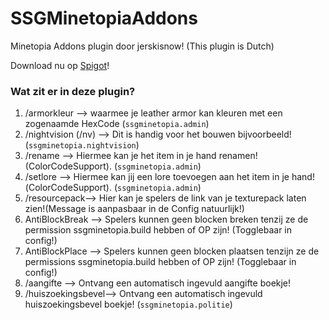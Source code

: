 # SSGMinetopiaAddons

Minetopia Addons plugin door jerskisnow! (This plugin is Dutch)

Download nu op [Spigot](https://www.spigotmc.org/resources/ssgminetopiaaddons.53958/)!

### Wat zit er in deze plugin?
1. /armorkleur --> waarmee je leather armor kan kleuren met een zogenaamde HexCode (``ssgminetopia.admin``)
2. /nightvision (/nv) --> Dit is handig voor het bouwen bijvoorbeeld! (``ssgminetopia.nightvision``)
3. /rename --> Hiermee kan je het item in je hand renamen! (ColorCodeSupport). (``ssgminetopia.admin``)
4. /setlore --> Hiermee kan jij een lore toevoegen aan het item in je hand!(ColorCodeSupport). (``ssgminetopia.admin``)
5. /resourcepack--> Hier kan je spelers de link van je texturepack laten zien!(Message is aanpasbaar in de Config natuurlijk!)
6. AntiBlockBreak --> Spelers kunnen geen blocken breken tenzij ze de permission ssgminetopia.build hebben of OP zijn! (Togglebaar in config!)
7. AntiBlockPlace --> Spelers kunnen geen blocken plaatsen tenzijn ze de permissions ssgminetopia.build hebben of OP zijn! (Togglebaar in config!)
8. /aangifte --> Ontvang een automatisch ingevuld aangifte boekje!
9. /huiszoekingsbevel--> Ontvang een automatisch ingevuld huiszoekingsbevel boekje! (``ssgminetopia.politie``)
